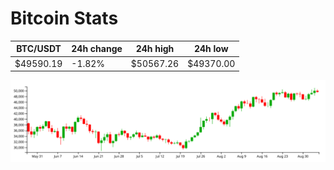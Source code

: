 # Bitcoin Stats

BTC/USDT|24h change|24h high|24h low|
|---|---|---|---|
|$49590.19|-1.82%|$50567.26|$49370.00|

<img src="./chart.svg">
